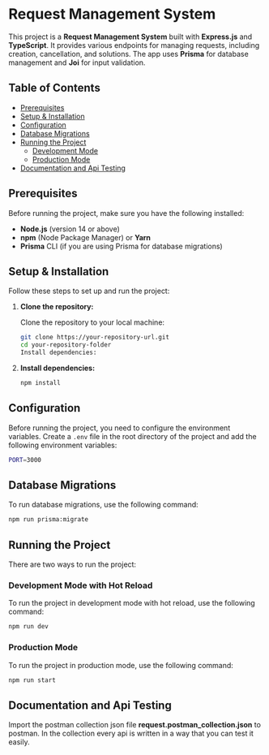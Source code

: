 # Request Management System

This project is a **Request Management System** built with **Express.js** and **TypeScript**. It provides various endpoints for managing requests, including creation, cancellation, and solutions. The app uses **Prisma** for database management and **Joi** for input validation.

## Table of Contents

- [Prerequisites](#prerequisites)
- [Setup & Installation](#setup--installation)
- [Configuration](#configuration)
- [Database Migrations](#database-migrations)
- [Running the Project](#running-the-project)
  - [Development Mode](#development-mode-with-hot-reload)
  - [Production Mode](#production-mode)
- [Documentation and Api Testing](#documentation-and-api-testing)

## Prerequisites

Before running the project, make sure you have the following installed:

- **Node.js** (version 14 or above)
- **npm** (Node Package Manager) or **Yarn**
- **Prisma** CLI (if you are using Prisma for database migrations)

## Setup & Installation

Follow these steps to set up and run the project:

1. **Clone the repository:**

   Clone the repository to your local machine:

   ```bash
   git clone https://your-repository-url.git
   cd your-repository-folder
   Install dependencies:
   ```

2. **Install dependencies:**

   ```bash
   npm install
   ```

## Configuration

Before running the project, you need to configure the environment variables. Create a `.env` file in the root directory of the project and add the following environment variables:

```bash
PORT=3000
```

## Database Migrations

To run database migrations, use the following command:

```bash
npm run prisma:migrate
```

## Running the Project

There are two ways to run the project:

### Development Mode with Hot Reload

To run the project in development mode with hot reload, use the following command:

```bash
npm run dev
```

### Production Mode

To run the project in production mode, use the following command:

```bash
npm run start
```

## Documentation and Api Testing

Import the postman collection json file **request.postman_collection.json** to postman. In the collection every api is written in a way that you can test it easily.
